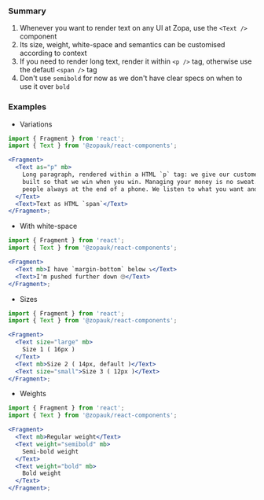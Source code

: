 ### Summary

1. Whenever you want to render text on any UI at Zopa, use the `<Text />` component
2. Its size, weight, white-space and semantics can be customised according to context
3. If you need to render long text, render it within `<p />` tag, otherwise use the defautl `<span />` tag
4. Don't use `semibold` for now as we don't have clear specs on when to use it over `bold`

### Examples

- Variations

```jsx
import { Fragment } from 'react';
import { Text } from '@zopauk/react-components';

<Fragment>
  <Text as="p" mb>
    Long paragraph, rendered within a HTML `p` tag: we give our customers a fair deal as standard and our products are
    built so that we win when you win. Managing your money is no sweat. With handy tools to get stuff done and helpful
    people always at the end of a phone. We listen to what you want and change with your needs.
  </Text>
  <Text>Text as HTML `span`</Text>
</Fragment>;
```

- With white-space

```jsx
import { Fragment } from 'react';
import { Text } from '@zopauk/react-components';

<Fragment>
  <Text mb>I have `margin-bottom` below ⤵️</Text>
  <Text>I'm pushed further down 🙄</Text>
</Fragment>;
```

- Sizes

```jsx
import { Fragment } from 'react';
import { Text } from '@zopauk/react-components';

<Fragment>
  <Text size="large" mb>
    Size 1 ( 16px )
  </Text>
  <Text mb>Size 2 ( 14px, default )</Text>
  <Text size="small">Size 3 ( 12px )</Text>
</Fragment>;
```

- Weights

```jsx
import { Fragment } from 'react';
import { Text } from '@zopauk/react-components';

<Fragment>
  <Text mb>Regular weight</Text>
  <Text weight="semibold" mb>
    Semi-bold weight
  </Text>
  <Text weight="bold" mb>
    Bold weight
  </Text>
</Fragment>;
```
